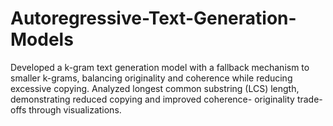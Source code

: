 # Autoregressive-Text-Generation-Models
Developed a k-gram text generation model with a fallback mechanism to smaller k-grams, balancing originality and coherence while reducing excessive copying. Analyzed longest common substring (LCS) length, demonstrating reduced copying and improved coherence- originality trade-offs through visualizations.

